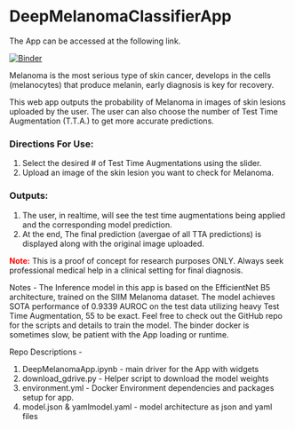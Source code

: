 # DeepMelanomaClassifierApp

The App can be accessed at the following link.

[![Binder](https://mybinder.org/badge_logo.svg)](https://mybinder.org/v2/gh/rooster06/DeepMelanomaClassifierApp/master?urlpath=%2Fvoila%2Frender%2FDeepMelanomaApp.ipynb)

Melanoma is the most serious type of skin cancer, develops in the cells (melanocytes) that produce melanin, early diagnosis is key for recovery.

This web app outputs the probability of Melanoma in images of skin lesions uploaded by the user. The user can also choose the number of Test Time Augmentation (T.T.A.) to get more accurate predictions.

<h3>Directions For Use:</h3>

1. Select the desired # of Test Time Augmentations using the slider.
2. Upload an image of the skin lesion you want to check for Melanoma.

<h3>Outputs:</h3>

1. The user, in realtime, will see the test time augmentations being applied and the corresponding model prediction.
2. At the end, The final prediction (avergae of all TTA predictions) is displayed along with the original image uploaded.

<font color='red'>**Note:**</font> This is a proof of concept for research purposes ONLY. Always seek professional medical help in a clinical setting for final diagnosis.



Notes -
The Inference model in this app is based on the EfficientNet B5 architecture, trained on the SIIM Melanoma dataset.
The model achieves SOTA performance of 0.9339 AUROC on the test data utilizing heavy Test Time Augmentation, 55 to be exact.
Feel free to check out the GitHub repo for the scripts and details to train the model.
The binder docker is sometimes slow, be patient with the App loading or runtime.


Repo Descriptions - 
1. DeepMelanomaApp.ipynb - main driver for the App with widgets 
2. download_gdrive.py - Helper script to download the model weights
3. environment.yml - Docker Environment dependencies and packages setup for app.
4. model.json & yamlmodel.yaml - model architecture as json and yaml files
